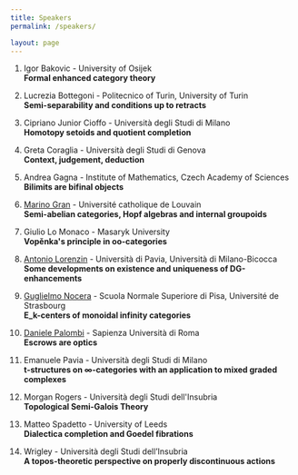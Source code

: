 ```yaml
---
title: Speakers  
permalink: /speakers/

layout: page
---
```


1. Igor Bakovic - University of Osijek  
**Formal enhanced category theory** 

2. Lucrezia Bottegoni - Politecnico of Turin, University of Turin  
**Semi-separability and conditions up to retracts** 

3. Cipriano Junior Cioffo - Università degli Studi di Milano  
**Homotopy setoids and quotient completion** 

4. Greta Coraglia - Università degli Studi di Genova  
**Context, judgement, deduction** 

5. Andrea Gagna - Institute of Mathematics, Czech Academy of Sciences  
**Bilimits are bifinal objects** 

6. [Marino Gran](https://perso.uclouvain.be/marino.gran/) - Université catholique de Louvain  
**Semi-abelian categories, Hopf algebras and internal groupoids** 

7. Giulio Lo Monaco - Masaryk University  
**Vopěnka's principle in oo-categories** 

8. [Antonio Lorenzin](https://sites.google.com/view/antonio-lorenzin) - Università di Pavia, Università di Milano-Bicocca  
**Some developments on existence and uniqueness of DG-enhancements** 

9. [Guglielmo Nocera](https://uz.sns.it/~Wilhelm795/) - Scuola Normale Superiore di Pisa, Université de Strasbourg  
**E_k-centers of monoidal infinity categories**

10. [Daniele Palombi](https://dpl0a.github.io/) - Sapienza Università di Roma  
**Escrows are optics**

11. Emanuele Pavia - Università degli Studi di Milano  
**t-structures on ∞-categories with an application to mixed graded complexes** 

12. Morgan Rogers - Università degli Studi dell'Insubria  
**Topological Semi-Galois Theory** 

13. Matteo Spadetto - University of Leeds  
**Dialectica completion and Goedel fibrations** 

14. Wrigley - Università degli Studi dell’Insubria  
**A topos-theoretic perspective on properly discontinuous actions** 


